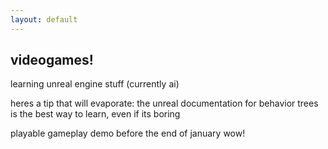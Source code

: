 ```yaml
---
layout: default
---
```


## videogames!

learning unreal engine stuff (currently ai)

heres a tip that will evaporate: the unreal documentation for behavior trees is the best way to learn, even if its boring

playable gameplay demo before the end of january wow!